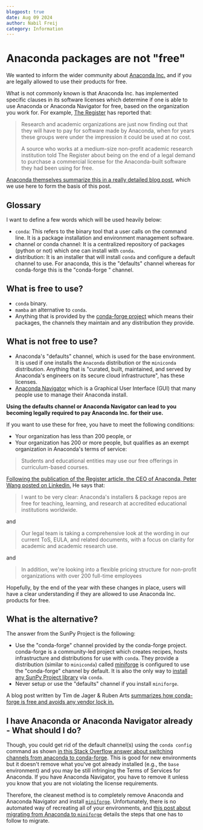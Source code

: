```yaml
---
blogpost: true
date: Aug 09 2024
author: Nabil Freij
category: Information
---
```


# Anaconda packages are not "free"

We wanted to inform the wider community about [Anaconda Inc.](https://www.anaconda.com/) and if you are legally allowed to use their products for free.

What is not commonly known is that Anaconda Inc. has implemented specific clauses in its software licenses which determine if one is able to use Anaconda or Anaconda Navigator for free, based on the organization you work for.
For example, [The Register](https://www.theregister.com/2024/08/08/anaconda_puts_the_squeeze_on/) has reported that:

> Research and academic organizations are just now finding out that they will have to pay for software made by Anaconda, when for years these groups were under the impression it could be used at no cost.
>
> A source who works at a medium-size non-profit academic research institution told The Register about being on the end of a legal demand to purchase a commercial license for the Anaconda-built software they had been using for free.

[Anaconda themselves summarize this in a really detailed blog post](https://www.anaconda.com/blog/is-conda-free), which we use here to form the basis of this post.

## Glossary

I want to define a few words which will be used heavily below:

- `conda`: This refers to the binary tool that a user calls on the command line.
  It is a package installation and environment management software.
- channel or conda channel: It is a centralized repository of packages (python or not) which one can install with `conda`.
- distribution: It is an installer that will install `conda` and configure a default channel to use.
  For anaconda, this is the "defaults" channel whereas for conda-forge this is the "conda-forge " channel.

## What is free to use?

- `conda` binary.
- `mamba` an alternative to `conda`.
- Anything that is provided by the [conda-forge project](https://conda-forge.org/) which means their packages, the channels they maintain and any distribution they provide.

## What is not free to use?

- Anaconda's "defaults" channel, which is used for the base environment.
  It is used if one installs the `Anaconda` distribution or the `miniconda` distribution.
  Anything that is "curated, built, maintained, and served by Anaconda's engineers on its secure cloud infrastructure", has these licenses.
- [Anaconda Navigator](https://docs.anaconda.com/navigator/) which is a Graphical User Interface (GUI) that many people use to manage their Anaconda install.

**Using the defaults channel or Anaconda Navigator can lead to you becoming legally required to pay Anaconda Inc. for their use.**

If you want to use these for free, you have to meet the following conditions:

- Your organization has less than 200 people, or
- Your organization has 200 or more people, but qualifies as an exempt organization in Anaconda's terms of service:

> Students and educational entities may use our free offerings in curriculum-based courses.

[Following the publication of the Register article, the CEO of Anaconda, Peter Wang posted on Linkedin.](https://www.linkedin.com/posts/pzwang_hi-everyone-recently-there-has-been-discussion-activity-7229549723462905856-rQH-/)
He says that:

> I want to be very clear: Anaconda's installers & package repos are free for teaching, learning, and research at accredited educational institutions worldwide.

and

> Our legal team is taking a comprehensive look at the wording in our current ToS, EULA, and related documents, with a focus on clarity for academic and academic research use.

and

> In addition, we're looking into a flexible pricing structure for non-profit organizations with over 200 full-time employees

Hopefully, by the end of the year with these changes in place, users will have a clear understanding if they are allowed to use Anaconda Inc. products for free.

## What is the alternative?

The answer from the SunPy Project is the following:

- Use the "conda-forge" channel provided by the conda-forge project.
  conda-forge is a community-led project which creates recipes, hosts infrastructure and distributions for use with `conda`.
  They provide a distribution (similar to `miniconda`) called [miniforge](https://github.com/conda-forge/miniforge) is configured to use the "conda-forge" channel by default.
  It is also the only way to [install any SunPy Project library](https://docs.sunpy.org/en/stable/tutorial/installation.html#installing-miniforge) via `conda`.
- Never setup or use the "defaults" channel if you install `miniforge`.

A blog post written by Tim de Jager & Ruben Arts [summarizes how conda-forge is free and avoids any vendor lock in.](https://prefix.dev/blog/towards_a_vendor_lock_in_free_conda_experience)

## I have Anaconda or Anaconda Navigator already - What should I do?

Though, you could get rid of the default channel(s) using the `conda config` command as shown [in this Stack Overflow answer about switching channels from anaconda to conda-forge](https://stackoverflow.com/a/67708768).
This is good for new environments but it doesn't remove what you've got already installed (e.g., the `base` environment) and you may be still infringing the Terms of Services for Anaconda.
If you have Anaconda Navigator, you have to remove it unless you know that you are not violating the license requirements.

Therefore, the cleanest method is to completely remove Anaconda and Anaconda Navigator and install [`miniforge`](https://docs.sunpy.org/en/stable/tutorial/installation.html#installing-miniforge).
Unfortunately, there is no automated way of recreating all of your environments, and [this post about migrating from Anaconda to `miniforge`](https://it.martinos.org/help/migrating-anaconda-miniconda-install-to-a-miniforge-install/) details the steps that one has to follow to migrate.
